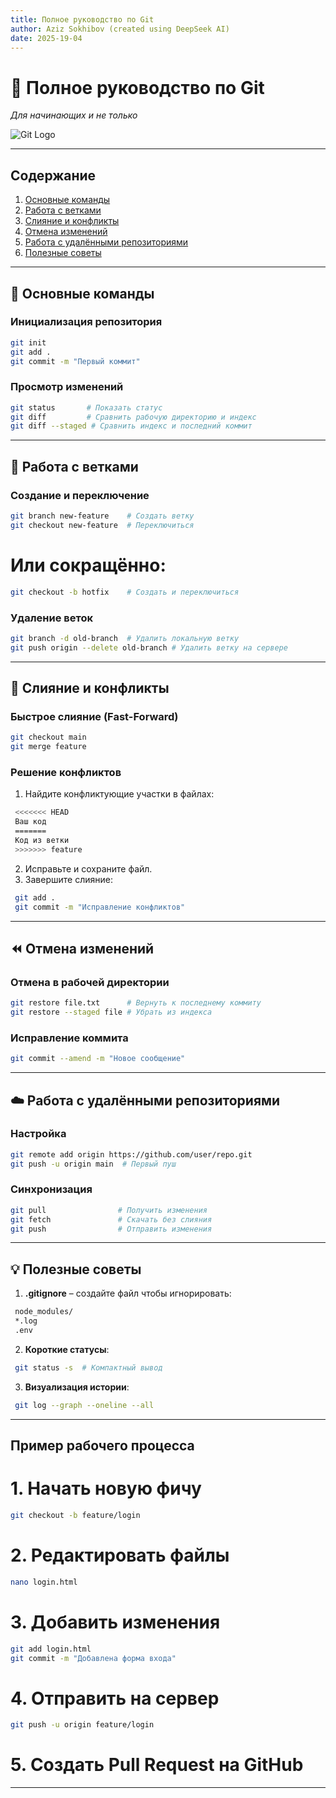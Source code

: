 ```yaml
---
title: Полное руководство по Git
author: Aziz Sokhibov (created using DeepSeek AI)
date: 2025-19-04
---
```


# 🚀 Полное руководство по Git 
_Для начинающих и не только_

![Git Logo](https://git-scm.com/images/logo@2x.png)

---

## Содержание
1. [Основные команды](#-основные-команды)
2. [Работа с ветками](#-работа-с-ветками)
3. [Слияние и конфликты](#-слияние-и-конфликты)
4. [Отмена изменений](#-отмена-изменений)
5. [Работа с удалёнными репозиториями](#-работа-с-удалёнными-репозиториями)
6. [Полезные советы](#-полезные-советы)

---

## 🔧 Основные команды

### Инициализация репозитория
```bash
git init
git add .
git commit -m "Первый коммит"
```
### Просмотр изменений
```bash
git status       # Показать статус
git diff         # Сравнить рабочую директорию и индекс
git diff --staged # Сравнить индекс и последний коммит
```
---

## 🌿 Работа с ветками

### Создание и переключение
```bash
git branch new-feature    # Создать ветку
git checkout new-feature  # Переключиться
```
# Или сокращённо:
```bash
git checkout -b hotfix    # Создать и переключиться
```
### Удаление веток
```bash
git branch -d old-branch  # Удалить локальную ветку
git push origin --delete old-branch # Удалить ветку на сервере
```
---

## 🔄 Слияние и конфликты

### Быстрое слияние (Fast-Forward)
```bash
git checkout main
git merge feature
```
### Решение конфликтов
1. Найдите конфликтующие участки в файлах:
  ```bash
   <<<<<<< HEAD
   Ваш код
   =======
   Код из ветки
   >>>>>>> feature
   ```
2. Исправьте и сохраните файл.
3. Завершите слияние:
  ```bash
   git add .
   git commit -m "Исправление конфликтов"
   ```
---

## ⏪ Отмена изменений

### Отмена в рабочей директории
```bash
git restore file.txt      # Вернуть к последнему коммиту
git restore --staged file # Убрать из индекса
```
### Исправление коммита
```bash
git commit --amend -m "Новое сообщение"
```
---

## ☁️ Работа с удалёнными репозиториями

### Настройка
```bash
git remote add origin https://github.com/user/repo.git
git push -u origin main  # Первый пуш
```
### Синхронизация
```bash
git pull                # Получить изменения
git fetch               # Скачать без слияния
git push                # Отправить изменения
```
---

## 💡 Полезные советы

1. **.gitignore** – создайте файл чтобы игнорировать:
  ```bash
   node_modules/
   *.log
   .env
   ```
2. **Короткие статусы**:
  ```bash
   git status -s  # Компактный вывод
   ```
3. **Визуализация истории**:
  ```bash
   git log --graph --oneline --all
   ```
---

## Пример рабочего процесса

# 1. Начать новую фичу
```bash
git checkout -b feature/login
```
# 2. Редактировать файлы
```bash
nano login.html
```
# 3. Добавить изменения
```bash
git add login.html
git commit -m "Добавлена форма входа"
```

# 4. Отправить на сервер
```bash
git push -u origin feature/login
```
# 5. Создать Pull Request на GitHub
---

    
